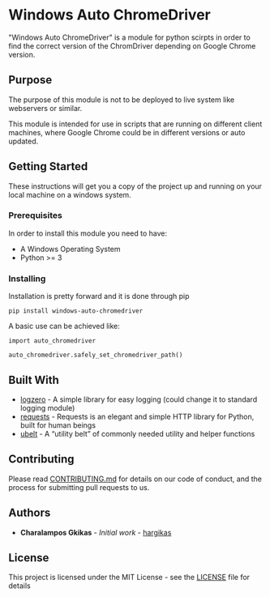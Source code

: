 # Windows Auto ChromeDriver

"Windows Auto ChromeDriver" is a module for python scirpts in order to find the correct version of the ChromDriver depending on Google Chrome version.

## Purpose

The purpose of this module is not to be deployed to live system like webservers or similar.

This module is intended for use in scripts that are running on different client machines, where Google Chrome could be in different versions or auto updated.

## Getting Started

These instructions will get you a copy of the project up and running on your local machine on a windows system.

### Prerequisites

In order to install this module you need to have:

* A Windows Operating System
* Python >= 3

### Installing

Installation is pretty forward and it is done through pip

```
pip install windows-auto-chromedriver
```

A basic use can be achieved like:

```
import auto_chromedriver

auto_chromedriver.safely_set_chromedriver_path()
```


## Built With

* [logzero](https://logzero.readthedocs.io/en/latest/) - A simple library for easy logging (could change it to standard logging module)
* [requests](https://requests.readthedocs.io/en/latest/) - Requests is an elegant and simple HTTP library for Python, built for human beings
* [ubelt](https://ubelt.readthedocs.io/en/latest/ubelt.html) - A “utility belt” of commonly needed utility and helper functions

## Contributing

Please read [CONTRIBUTING.md](CONTRIBUTING.md) for details on our code of conduct, and the process for submitting pull requests to us.

## Authors

* **Charalampos Gkikas** - *Initial work* - [hargikas](https://github.com/hargikas)

## License

This project is licensed under the MIT License - see the [LICENSE](LICENSE) file for details
